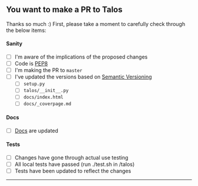 ## You want to make a PR to Talos

Thanks so much :) First, please take a moment to carefully check through
the below items:

#### Sanity

- [ ] I'm aware of the implications of the proposed changes
- [ ] Code is [PEP8](https://www.python.org/dev/peps/pep-0008/)
- [ ] I'm making the PR to `master`
- [ ] I've updated the versions based on [Semantic Versioning](https://semver.org/)
  - [ ] `setup.py`
  - [ ] `talos/__init__.py`
  - [ ] `docs/index.html`
  - [ ] `docs/_coverpage.md`

#### Docs

- [ ] [Docs](https://autonomio.github.io/talos) are updated

#### Tests

- [ ] Changes have gone through actual use testing
- [ ] All local tests have passed (run ./test.sh in /talos)
- [ ] Tests have been updated to reflect the changes

<hr>
